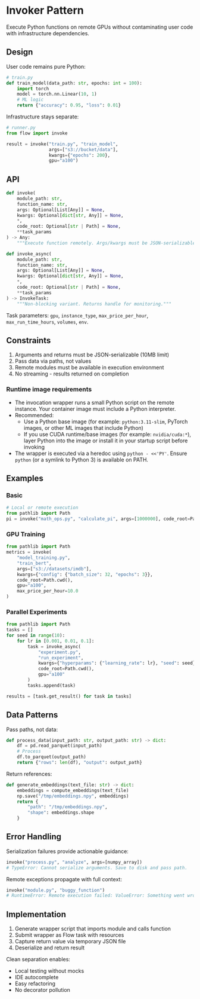 # Invoker Pattern

Execute Python functions on remote GPUs without contaminating user code with infrastructure dependencies.

## Design

User code remains pure Python:

```python
# train.py
def train_model(data_path: str, epochs: int = 100):
    import torch
    model = torch.nn.Linear(10, 1)
    # ML logic
    return {"accuracy": 0.95, "loss": 0.01}
```

Infrastructure stays separate:

```python
# runner.py
from flow import invoke

result = invoke("train.py", "train_model", 
                args=["s3://bucket/data"],
                kwargs={"epochs": 200},
                gpu="a100")
```

## API

```python
def invoke(
    module_path: str,
    function_name: str,
    args: Optional[List[Any]] = None,
    kwargs: Optional[dict[str, Any]] = None,
    *,
    code_root: Optional[str | Path] = None,
    **task_params
) -> Any:
    """Execute function remotely. Args/kwargs must be JSON-serializable."""

def invoke_async(
    module_path: str,
    function_name: str,
    args: Optional[List[Any]] = None,
    kwargs: Optional[dict[str, Any]] = None,
    *,
    code_root: Optional[str | Path] = None,
    **task_params
) -> InvokeTask:
    """Non-blocking variant. Returns handle for monitoring."""
```

Task parameters: `gpu`, `instance_type`, `max_price_per_hour`, `max_run_time_hours`, `volumes`, `env`.

## Constraints

1. Arguments and returns must be JSON-serializable (10MB limit)
2. Pass data via paths, not values
3. Remote modules must be available in execution environment
4. No streaming - results returned on completion

### Runtime image requirements

- The invocation wrapper runs a small Python script on the remote instance. Your container image must include a Python interpreter.
- Recommended:
  - Use a Python base image (for example: `python:3.11-slim`, PyTorch images, or other ML images that include Python)
  - If you use CUDA runtime/base images (for example: `nvidia/cuda:*`), layer Python into the image or install it in your startup script before invoking
- The wrapper is executed via a heredoc using `python - <<'PY'`. Ensure `python` (or a symlink to Python 3) is available on PATH.

## Examples

### Basic

```python
# Local or remote execution
from pathlib import Path
pi = invoke("math_ops.py", "calculate_pi", args=[1000000], code_root=Path.cwd())
```

### GPU Training

```python
from pathlib import Path
metrics = invoke(
    "model_training.py",
    "train_bert",
    args=["s3://datasets/imdb"],
    kwargs={"config": {"batch_size": 32, "epochs": 3}},
    code_root=Path.cwd(),
    gpu="a100",
    max_price_per_hour=10.0
)
```

### Parallel Experiments

```python
from pathlib import Path
tasks = []
for seed in range(10):
    for lr in [0.001, 0.01, 0.1]:
        task = invoke_async(
            "experiment.py",
            "run_experiment",
            kwargs={"hyperparams": {"learning_rate": lr}, "seed": seed},
            code_root=Path.cwd(),
            gpu="a100"
        )
        tasks.append(task)

results = [task.get_result() for task in tasks]
```

## Data Patterns

Pass paths, not data:

```python
def process_data(input_path: str, output_path: str) -> dict:
    df = pd.read_parquet(input_path)
    # Process
    df.to_parquet(output_path)
    return {"rows": len(df), "output": output_path}
```

Return references:

```python
def generate_embeddings(text_file: str) -> dict:
    embeddings = compute_embeddings(text_file)
    np.save("/tmp/embeddings.npy", embeddings)
    return {
        "path": "/tmp/embeddings.npy",
        "shape": embeddings.shape
    }
```

## Error Handling

Serialization failures provide actionable guidance:

```python
invoke("process.py", "analyze", args=[numpy_array])
# TypeError: Cannot serialize arguments. Save to disk and pass path.
```

Remote exceptions propagate with full context:

```python
invoke("module.py", "buggy_function")
# RuntimeError: Remote execution failed: ValueError: Something went wrong
```

## Implementation

1. Generate wrapper script that imports module and calls function
2. Submit wrapper as Flow task with resources
3. Capture return value via temporary JSON file
4. Deserialize and return result

Clean separation enables:
- Local testing without mocks
- IDE autocomplete
- Easy refactoring
- No decorator pollution
